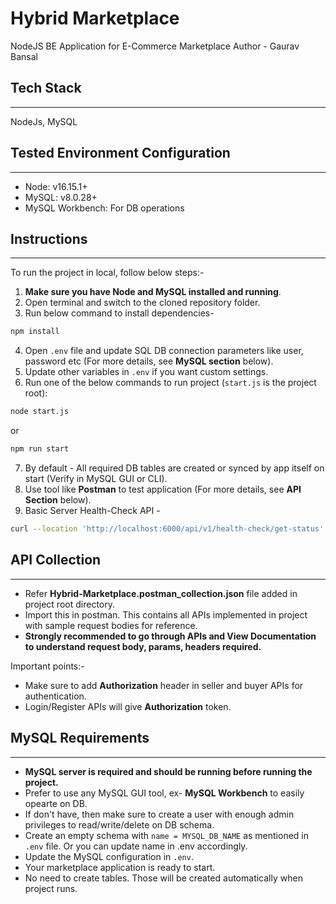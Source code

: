 # Hybrid Marketplace
NodeJS BE Application for E-Commerce Marketplace
Author - Gaurav Bansal

## Tech Stack
----
NodeJs, MySQL

## Tested Environment Configuration
----
- Node: v16.15.1+
- MySQL: v8.0.28+
- MySQL Workbench: For DB operations

## Instructions
----
To run the project in local, follow below steps:-
1. **Make sure you have Node and MySQL installed and running**.
2. Open terminal and switch to the cloned repository folder.
3. Run below command to install dependencies-
```bash
npm install
```
4. Open `.env` file and update SQL DB connection parameters like user, password etc (For more details, see **MySQL section** below).
5. Update other variables in `.env` if you want custom settings.
6. Run one of the below commands to run project (`start.js` is the project root): 
```bash
node start.js
```
or
```bash
npm run start
```
7. By default - All required DB tables are created or synced by app itself on start (Verify in MySQL GUI or CLI).
8. Use tool like **Postman** to test application (For more details, see **API Section** below).
9. Basic Server Health-Check API -
```bash
curl --location 'http://localhost:6000/api/v1/health-check/get-status'
```
## API Collection
----
- Refer **Hybrid-Marketplace.postman_collection.json** file added in project root directory.
- Import this in postman. This contains all APIs implemented in project with sample request bodies for reference.
- **Strongly recommended to go through APIs and View Documentation to understand request body, params, headers required.**

Important points:-
- Make sure to add **Authorization** header in seller and buyer APIs for authentication.
- Login/Register APIs will give **Authorization** token.

## MySQL Requirements
----
- **MySQL server is required and should be running before running the project.**
- Prefer to use any MySQL GUI tool, ex- **MySQL Workbench** to easily opearte on DB.
- If don't have, then make sure to create a user with enough admin privileges to read/write/delete on DB schema.
- Create an empty schema with `name = MYSQL_DB_NAME` as mentioned in `.env` file. Or you can update name in .env accordingly.
- Update the MySQL configuration in `.env`.
- Your marketplace application is ready to start.
- No need to create tables. Those will be created automatically when project runs.